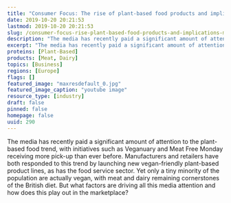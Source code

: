 ```yaml
---
title: "Consumer Focus: The rise of plant-based food products and implications for meat and dairy"
date: 2019-10-20 20:21:53
lastmod: 2019-10-20 20:21:53
slug: /consumer-focus-rise-plant-based-food-products-and-implications-meat-and-dairy
description: "The media has recently paid a significant amount of attention to the plant-based food trend, with initiatives such as Veganuary and Meat Free Monday receiving more pick-up than ever before. Manufacturers and retailers have both responded to this trend by launching new vegan-friendly plant-based product lines, as has the food service sector. Yet only a tiny minority of the population are actually vegan, with meat and dairy remaining cornerstones of the British diet. But what factors are driving all this media attention and how does this play out in the marketplace?"
excerpt: "The media has recently paid a significant amount of attention to the plant-based food trend, with initiatives such as Veganuary and Meat Free Monday receiving more pick-up than ever before. Manufacturers and retailers have both responded to this trend by launching new vegan-friendly plant-based product lines, as has the food service sector. Yet only a tiny minority of the population are actually vegan, with meat and dairy remaining cornerstones of the British diet. But what factors are driving all this media attention and how does this play out in the marketplace?"
proteins: [Plant-Based]
products: [Meat, Dairy]
topics: [Business]
regions: [Europe]
flags: []
featured_image: "maxresdefault_0.jpg"
featured_image_caption: "youtube image"
resource_type: [industry]
draft: false
pinned: false
homepage: false
uuid: 290
---
```

The media has recently paid a significant amount of attention to the
plant-based food trend, with initiatives such as Veganuary and Meat Free
Monday receiving more pick-up than ever before. Manufacturers and
retailers have both responded to this trend by launching new
vegan-friendly plant-based product lines, as has the food service
sector. Yet only a tiny minority of the population are actually vegan,
with meat and dairy remaining cornerstones of the British diet. But what
factors are driving all this media attention and how does this play out
in the marketplace?

